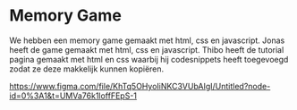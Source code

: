 # Memory Game

We hebben een memory game gemaakt met html, css en javascript. Jonas heeft de game gemaakt met html, css en javascript. Thibo heeft de tutorial pagina gemaakt met html en css waarbij hij codesnippets heeft toegevoegd zodat ze deze makkelijk kunnen kopiëren.

https://www.figma.com/file/KhTq5OHyoIiNKC3VUbAIgI/Untitled?node-id=0%3A1&t=UMVa76k1loffFEpS-1
